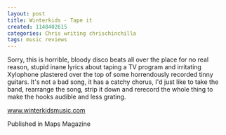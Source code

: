 ```yaml
---
layout: post
title: Winterkids - Tape it
created: 1148402615
categories: Chris writing chrischinchilla
tags: music reviews
---
```


Sorry, this is horrible, bloody disco beats all over the place for no real reason, stupid inane lyrics about taping a TV program and irritating Xylophone plastered over the top of some horrendously recorded tinny guitars. It's not a bad song, it has a catchy chorus, I'd just like to take the band, rearrange the song, strip it down and rerecord the whole thing to make the hooks audible and less grating.

<a href="http://www.winterkidsmusic.com" target="_blank">www.winterkidsmusic.com</a>

Published in Maps Magazine
